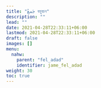 ```yaml
---
title: "جَمعُ বহুবচন"
description: ""
lead: ""
date: 2021-04-28T22:33:11+06:00
lastmod: 2021-04-28T22:33:11+06:00
draft: false
images: []
menu: 
  nahw:
    parent: "fel_adad"
    identifier: jame_fel_adad
weight: 30
toc: true
---
```



